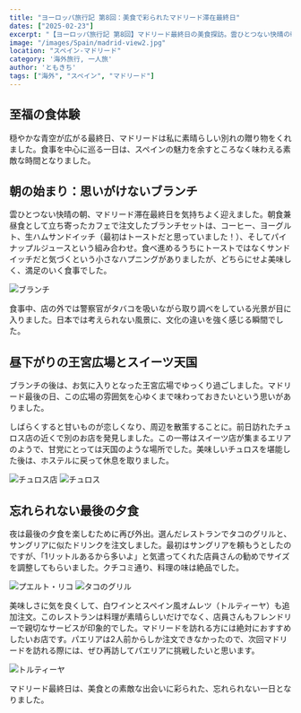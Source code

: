 ```yaml
---
title: "ヨーロッパ旅行記 第8回：美食で彩られたマドリード滞在最終日"
dates: ["2025-02-23"]
excerpt: "【ヨーロッパ旅行記 第8回】マドリード最終日の美食探訪。雲ひとつない快晴の朝、思いがけないサンドイッチとの出会いから始まる一日。警察官が路上でタバコを吸いながら取り調べをする異文化体験、王宮広場でのんびり過ごす贅沢な時間、そしてスイーツ天国での絶品チュロス体験。夜は地元で愛されるレストランで、タコのグリル、スペイン風オムレツを堪能し、親切な店員さんに勧められた特製ドリンクに舌鼓。料理の美味しさとスタッフの温かさに心打たれた、忘れられない食の締めくくり。次回はぜひパエリアをという思いを残しつつ、美食で彩られたマドリード滞在最終日の記録。"
image: "/images/Spain/madrid-view2.jpg"
location: "スペイン-マドリード"
category: '海外旅行, 一人旅'
author: 'ともきち'
tags: ["海外", "スペイン", "マドリード"]
---
```


## 至福の食体験

穏やかな青空が広がる最終日、マドリードは私に素晴らしい別れの贈り物をくれました。食事を中心に巡る一日は、スペインの魅力を余すところなく味わえる素敵な時間となりました。

## 朝の始まり：思いがけないブランチ

雲ひとつない快晴の朝、マドリード滞在最終日を気持ちよく迎えました。朝食兼昼食として立ち寄ったカフェで注文したブランチセットは、コーヒー、ヨーグルト、生ハムサンドイッチ（最初はトーストだと思っていました！）、そしてパイナップルジュースという組み合わせ。食べ進めるうちにトーストではなくサンドイッチだと気づくという小さなハプニングがありましたが、どちらにせよ美味しく、満足のいく食事でした。

![ブランチ](/images/Spain/morning.jpg)

食事中、店の外では警察官がタバコを吸いながら取り調べをしている光景が目に入りました。日本では考えられない風景に、文化の違いを強く感じる瞬間でした。

## 昼下がりの王宮広場とスイーツ天国

ブランチの後は、お気に入りとなった王宮広場でゆっくり過ごしました。マドリード最後の日、この広場の雰囲気を心ゆくまで味わっておきたいという思いがありました。

しばらくすると甘いものが恋しくなり、周辺を散策することに。前日訪れたチュロス店の近くで別のお店を発見しました。この一帯はスイーツ店が集まるエリアのようで、甘党にとっては天国のような場所でした。美味しいチュロスを堪能した後は、ホステルに戻って休息を取りました。

![チュロス店](/images/Spain/dona-castiza.jpg)
![チュロス](/images/Spain/churros.jpg)

## 忘れられない最後の夕食

夜は最後の夕食を楽しむために再び外出。選んだレストランでタコのグリルと、サングリアに似たドリンクを注文しました。最初はサングリアを頼もうとしたのですが、「1リットルあるから多いよ」と気遣ってくれた店員さんの勧めでサイズを調整してもらいました。クチコミ通り、料理の味は絶品でした。

![プエルト・リコ](/images/Spain/puerto-rico.jpg)
![タコのグリル](/images/Spain/puerto-rico2.jpg)

美味しさに気を良くして、白ワインとスペイン風オムレツ（トルティーヤ）も追加注文。このレストランは料理が素晴らしいだけでなく、店員さんもフレンドリーで親切なサービスが印象的でした。マドリードを訪れる方には絶対におすすめしたいお店です。パエリアは2人前からしか注文できなかったので、次回マドリードを訪れる際には、ぜひ再訪してパエリアに挑戦したいと思います。

![トルティーヤ](/images/Spain/puerto-rico3.jpg)

マドリード最終日は、美食との素敵な出会いに彩られた、忘れられない一日となりました。

